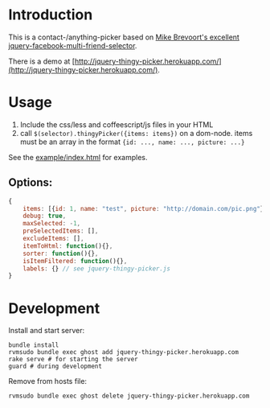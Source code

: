 # Introduction

This is a contact-/anything-picker based on [Mike Brevoort's excellent jquery-facebook-multi-friend-selector](https://github.com/mbrevoort/jquery-facebook-multi-friend-selector).

There is a demo at [http://jquery-thingy-picker.herokuapp.com/](http://jquery-thingy-picker.herokuapp.com/).

# Usage

1. Include the css/less and coffeescript/js files in your HTML
2. call `$(selector).thingyPicker({items: items})` on a dom-node. items must be an array in the format `{id: ..., name: ..., picture: ...}`

See the [example/index.html](https://github.com/rweng/jquery-thingy-picker/blob/master/example/index.html) for examples.

## Options:


```js
{
    items: [{id: 1, name: "test", picture: "http://domain.com/pic.png"}]
    debug: true,
    maxSelected: -1,
    preSelectedItems: [],
    excludeItems: [],
    itemToHtml: function(){},
    sorter: function(){},
    isItemFiltered: function(){},
    labels: {} // see jquery-thingy-picker.js
}
```

# Development

Install and start server:

    bundle install
    rvmsudo bundle exec ghost add jquery-thingy-picker.herokuapp.com
    rake serve # for starting the server
    guard # during development

Remove from hosts file:

    rvmsudo bundle exec ghost delete jquery-thingy-picker.herokuapp.com